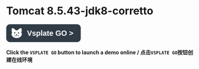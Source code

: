 # Tomcat 8.5.43-jdk8-corretto

<a href="https://www.vsplate.com/?docker-compose=https://github.com/vsplate/dcenvs/tomcat/8.5.43-jdk8-corretto"><img alt="VSPLATE GO" src="https://raw.githubusercontent.com/vsplate/images/master/vsgo_btn.png" width="200px"></a>

**Click the `VSPLATE GO` button to launch a demo online / 点击`VSPLATE GO`按钮创建在线环境**